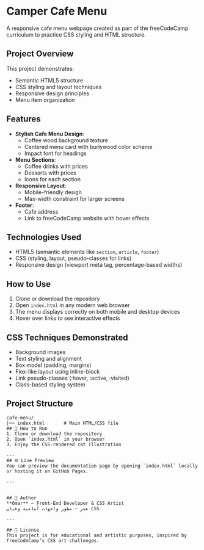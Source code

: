 # Camper Cafe Menu

A responsive cafe menu webpage created as part of the freeCodeCamp curriculum to practice CSS styling and HTML structure.

## Project Overview

This project demonstrates:
- Semantic HTML5 structure
- CSS styling and layout techniques
- Responsive design principles
- Menu item organization

## Features

- **Stylish Cafe Menu Design**:
  - Coffee wood background texture
  - Centered menu card with burlywood color scheme
  - Impact font for headings
- **Menu Sections**:
  - Coffee drinks with prices
  - Desserts with prices
  - Icons for each section
- **Responsive Layout**:
  - Mobile-friendly design
  - Max-width constraint for larger screens
- **Footer**:
  - Cafe address
  - Link to freeCodeCamp website with hover effects

## Technologies Used

- HTML5 (semantic elements like `section`, `article`, `footer`)
- CSS (styling, layout, pseudo-classes for links)
- Responsive design (viewport meta tag, percentage-based widths)

## How to Use

1. Clone or download the repository
2. Open `index.html` in any modern web browser
3. The menu displays correctly on both mobile and desktop devices
4. Hover over links to see interactive effects

## CSS Techniques Demonstrated

- Background images
- Text styling and alignment
- Box model (padding, margins)
- Flex-like layout using inline-block
- Link pseudo-classes (:hover, :active, :visited)
- Class-based styling system

## Project Structure

```plaintext
cafe-menu/
│── index.html       # Main HTML/CSS file
## 🚀 How to Run  
1. Clone or download the repository  
2. Open `index.html` in your browser  
3. Enjoy the CSS-rendered cat illustration

---
## 🌐 Live Preview  
You can preview the documentation page by opening `index.html` locally or hosting it on GitHub Pages.

---


## 📌 Author  
**Omar** – Front-End Developer & CSS Artist  
عمر – مطور واجهات أمامية وفنان CSS

---

## 📢 License  
This project is for educational and artistic purposes, inspired by freeCodeCamp’s CSS art challenges.